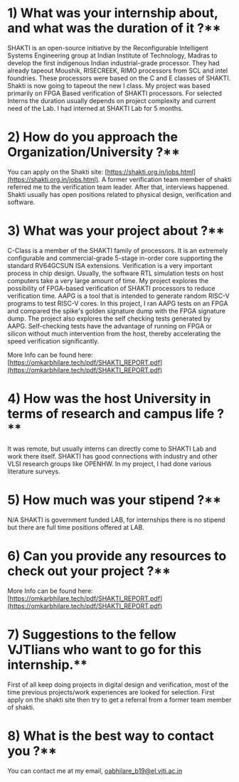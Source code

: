 # 1) What was your internship about, and what was the duration of it ?\*\*

SHAKTI is an open-source initiative by the Reconfigurable Intelligent Systems Engineering group at Indian Institute of Technology, Madras to develop the first indigenous Indian industrial-grade processor. They had already tapeout Moushik, RISECREEK, RIMO processors from SCL and intel foundries. These processors were based on the C and E classes of SHAKTI. Shakti is now going to tapeout the new I class. My project was based primarily on FPGA Based verification of SHAKTI processors. For selected Interns the duration usually depends on project complexity and current need of the Lab. I had interned at SHAKTI Lab for 5 months.

# 2) How do you approach the Organization/University ?\*\*

You can apply on the Shakti site: [https://shakti.org.in/jobs.html](https://shakti.org.in/jobs.html). A former verification team member of shakti referred me to the verification team leader. After that, interviews happened. Shakti usually has open positions related to physical design, verification and software.

# 3) What was your project about ?\*\*

C-Class is a member of the SHAKTI family of processors. It is an extremely configurable and commercial-grade 5-stage in-order core supporting the standard RV64GCSUN ISA extensions. Verification is a very important process in chip design. Usually, the software RTL simulation tests on host computers take a very large amount of time. My project explores the possibility of FPGA-based verification of SHAKTI processors to reduce verification time. AAPG is a tool that is intended to generate random RISC-V programs to test RISC-V cores. In this project, I ran AAPG tests on an FPGA and compared the spike&#39;s golden signature dump with the FPGA signature dump. The project also explores the self checking tests generated by AAPG. Self-checking tests have the advantage of running on FPGA or silicon without much intervention from the host, thereby accelerating the speed verification significantly.

More Info can be found here: [https://omkarbhilare.tech/pdf/SHAKTI_REPORT.pdf](https://omkarbhilare.tech/pdf/SHAKTI_REPORT.pdf)

# 4) How was the host University in terms of research and campus life ?\*\*

It was remote, but usually interns can directly come to SHAKTI Lab and work there itself.
SHAKTI has good connections with industry and other VLSI research groups like OPENHW. In my project, I had done various literature surveys.

# 5) How much was your stipend ?\*\*

N/A
SHAKTI is government funded LAB, for internships there is no stipend but there are full time positions offered at LAB.

# 6) Can you provide any resources to check out your project ?\*\*

More Info can be found here: [https://omkarbhilare.tech/pdf/SHAKTI_REPORT.pdf](https://omkarbhilare.tech/pdf/SHAKTI_REPORT.pdf)

# 7) Suggestions to the fellow VJTIians who want to go for this internship.\*\*

First of all keep doing projects in digital design and verification, most of the time previous projects/work experiences are looked for selection. First apply on the shakti site then try to get a referral from a former team member of shakti.

# 8) What is the best way to contact you ?\*\*

You can contact me at my email, [oabhilare_b19@el.vjti.ac.in](mailto:oabhilare_b19@el.vjti.ac.in)

